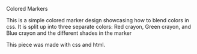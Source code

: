 Colored Markers

This is a simple colored marker design showcasing how to blend colors in css.
It is split up into three separate colors: Red crayon, Green crayon, and Blue crayon and the different shades in the marker

This piece was made with css and html.